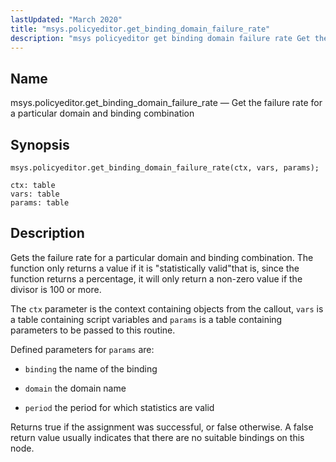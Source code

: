 ```yaml
---
lastUpdated: "March 2020"
title: "msys.policyeditor.get_binding_domain_failure_rate"
description: "msys policyeditor get binding domain failure rate Get the failure rate for a particular domain and binding combination msys policyeditor get binding domain failure rate ctx vars params Gets the failure rate for a particular domain and binding combination The function only returns a value if it is statistically valid..."
---
```


<a name="lua.ref.msys.policyeditor.get_binding_domain_failure_rate"></a> 
## Name

msys.policyeditor.get_binding_domain_failure_rate — Get the failure rate for a particular domain and binding combination

<a name="idp24842640"></a> 
## Synopsis

`msys.policyeditor.get_binding_domain_failure_rate(ctx, vars, params);`

```
ctx: table
vars: table
params: table
```
<a name="idp24845392"></a> 
## Description

Gets the failure rate for a particular domain and binding combination. The function only returns a value if it is "statistically valid"that is, since the function returns a percentage, it will only return a non-zero value if the divisor is 100 or more.

The `ctx` parameter is the context containing objects from the callout, `vars` is a table containing script variables and `params` is a table containing parameters to be passed to this routine.

Defined parameters for `params` are:

*   `binding` the name of the binding

*   `domain` the domain name

*   `period` the period for which statistics are valid

Returns true if the assignment was successful, or false otherwise. A false return value usually indicates that there are no suitable bindings on this node.
